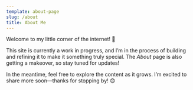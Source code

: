 ```yaml
---
template: about-page
slug: /about
title: About Me
---
```

<!--StartFragment-->

Welcome to my little corner of the internet! 🌟

This site is currently a work in progress, and I’m in the process of building and refining it to make it something truly special. The *About* page is also getting a makeover, so stay tuned for updates!

In the meantime, feel free to explore the content as it grows. I’m excited to share more soon—thanks for stopping by! 😊

<!--EndFragment-->
